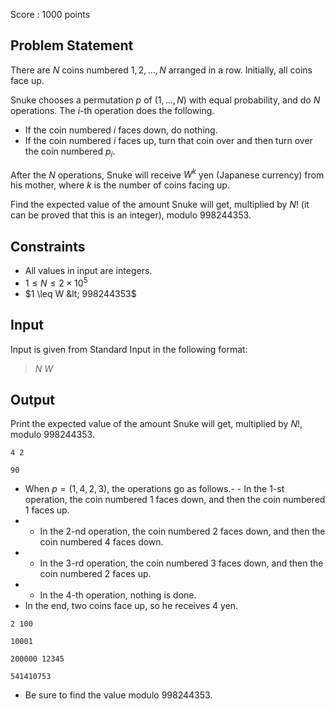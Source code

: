 Score : $1000$ points

## Problem Statement

There are $N$ coins numbered $1, 2, \ldots, N$ arranged in a row.
Initially, all coins face up.

Snuke chooses a permutation $p$ of $(1,\ldots,N)$ with equal probability, and do $N$ operations.
The $i$-th operation does the following.

- If the coin numbered $i$ faces down, do nothing.
- If the coin numbered $i$ faces up, turn that coin over and then turn over the coin numbered $p_i$.

After the $N$ operations, Snuke will receive $W^k$ yen (Japanese currency) from his mother, where $k$ is the number of coins facing up.

Find the expected value of the amount Snuke will get, multiplied by $N!$ (it can be proved that this is an integer), modulo $998244353$.

## Constraints

- All values in input are integers.
- $1 \leq N \leq 2 \times 10^5$
- $1 \leq W &lt; 998244353$

## Input

Input is given from Standard Input in the following format:

> $N$ $W$

## Output

Print the expected value of the amount Snuke will get, multiplied by $N!$, modulo $998244353$.

```input1
4 2
```

```output1
90
```

- When $p=(1,4,2,3)$, the operations go as follows.-   - In the $1$-st operation, the coin numbered $1$ faces down, and then the coin numbered $1$ faces up.
-   - In the $2$-nd operation, the coin numbered $2$ faces down, and then the coin numbered $4$ faces down.
-   - In the $3$-rd operation, the coin numbered $3$ faces down, and then the coin numbered $2$ faces up.
-   - In the $4$-th operation, nothing is done.
- In the end, two coins face up, so he receives $4$ yen.

```input2
2 100
```

```output2
10001
```

```input3
200000 12345
```

```output3
541410753
```

- Be sure to find the value modulo $998244353$.